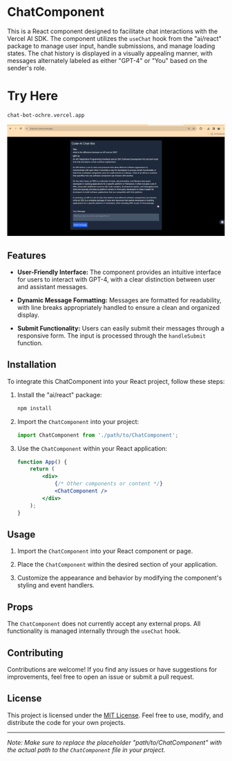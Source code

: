 # ChatComponent

This is a React  component designed to facilitate chat interactions with the Vercel AI SDK. The component utilizes the `useChat` hook from the "ai/react" package to manage user input, handle submissions, and manage loading states. The chat history is displayed in a visually appealing manner, with messages alternately labeled as either "GPT-4" or "You" based on the sender's role.

# Try Here 
```bash
chat-bot-ochre.vercel.app
```
![image](https://github.com/Soumyojyotisaha/ChatBot-/blob/main/Screenshot%202023-12-28%20115409.png)

## Features

- **User-Friendly Interface:** The component provides an intuitive interface for users to interact with GPT-4, with a clear distinction between user and assistant messages.

- **Dynamic Message Formatting:** Messages are formatted for readability, with line breaks appropriately handled to ensure a clean and organized display.

- **Submit Functionality:** Users can easily submit their messages through a responsive form. The input is processed through the `handleSubmit` function.

## Installation

To integrate this ChatComponent into your React project, follow these steps:

1. Install the "ai/react" package:

    ```bash
    npm install 
    ```

2. Import the `ChatComponent` into your project:

    ```javascript
    import ChatComponent from './path/to/ChatComponent';
    ```

3. Use the `ChatComponent` within your React application:

    ```jsx
    function App() {
        return (
            <div>
                {/* Other components or content */}
                <ChatComponent />
            </div>
        );
    }
    ```

## Usage

1. Import the `ChatComponent` into your React component or page.

2. Place the `ChatComponent` within the desired section of your application.

3. Customize the appearance and behavior by modifying the component's styling and event handlers.

## Props

The `ChatComponent` does not currently accept any external props. All functionality is managed internally through the `useChat` hook.

## Contributing

Contributions are welcome! If you find any issues or have suggestions for improvements, feel free to open an issue or submit a pull request.

## License

This project is licensed under the [MIT License](LICENSE). Feel free to use, modify, and distribute the code for your own projects.

---

*Note: Make sure to replace the placeholder "path/to/ChatComponent" with the actual path to the `ChatComponent` file in your project.*
